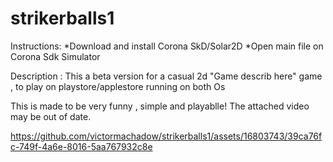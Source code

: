 # strikerballs1

Instructions:
   *Download and install Corona SkD/Solar2D
   *Open main file on Corona Sdk Simulator

  Description :
   This a beta version for a casual 2d "Game describ here" 
   game , to play on playstore/applestore
   running on both Os

   This is made to be very funny , simple and playablle!
   The attached video may be out of date.

   

https://github.com/victormachadow/strikerballs1/assets/16803743/39ca76fc-749f-4a6e-8016-5aa767932c8e

